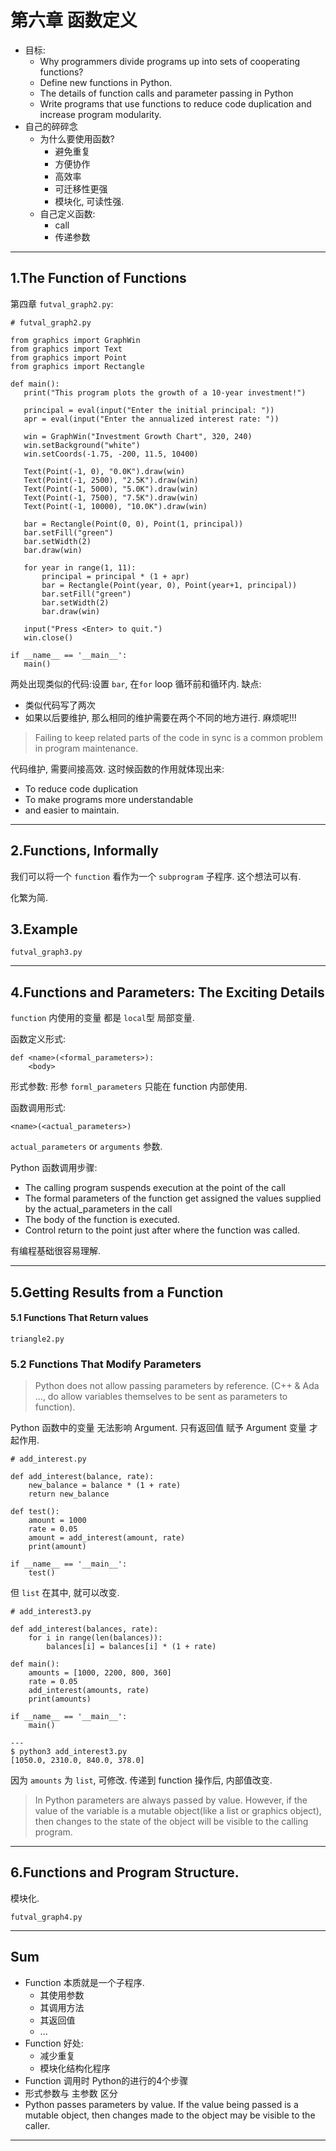 # 第六章 函数定义

- 目标:
    - Why programmers divide programs up into sets of cooperating functions?
    - Define new functions in Python.
    - The details of function calls and parameter passing in Python
    - Write programs that use functions to reduce code duplication and increase program modularity.
- 自己的碎碎念
    - 为什么要使用函数?
        - 避免重复
        - 方便协作
        - 高效率
        - 可迁移性更强
        - 模块化, 可读性强.
    - 自己定义函数:
        - call
        - 传递参数

---

## 1.The Function of Functions

第四章 `futval_graph2.py`:

```
# futval_graph2.py

from graphics import GraphWin
from graphics import Text
from graphics import Point
from graphics import Rectangle

def main():
   print("This program plots the growth of a 10-year investment!")

   principal = eval(input("Enter the initial principal: "))
   apr = eval(input("Enter the annualized interest rate: "))

   win = GraphWin("Investment Growth Chart", 320, 240)
   win.setBackground("white")
   win.setCoords(-1.75, -200, 11.5, 10400)

   Text(Point(-1, 0), "0.0K").draw(win)
   Text(Point(-1, 2500), "2.5K").draw(win)
   Text(Point(-1, 5000), "5.0K").draw(win)
   Text(Point(-1, 7500), "7.5K").draw(win)
   Text(Point(-1, 10000), "10.0K").draw(win)

   bar = Rectangle(Point(0, 0), Point(1, principal))
   bar.setFill("green")
   bar.setWidth(2)
   bar.draw(win)

   for year in range(1, 11):
       principal = principal * (1 + apr)
       bar = Rectangle(Point(year, 0), Point(year+1, principal))
       bar.setFill("green")
       bar.setWidth(2)
       bar.draw(win)

   input("Press <Enter> to quit.")
   win.close()

if __name__ == '__main__':
   main()
```

两处出现类似的代码:设置 `bar`, 在`for` loop 循环前和循环内. 缺点:

- 类似代码写了两次
- 如果以后要维护, 那么相同的维护需要在两个不同的地方进行. 麻烦呢!!!

> Failing to keep related parts of the code in sync is a common problem in program maintenance.

代码维护, 需要间接高效. 这时候函数的作用就体现出来:

- To reduce code duplication
- To make programs more understandable
- and easier to maintain.

---

## 2.Functions, Informally

我们可以将一个 `function` 看作为一个 `subprogram` 子程序. 这个想法可以有.

化繁为简.

## 3.Example

`futval_graph3.py`

---

## 4.Functions and Parameters: The Exciting Details

`function` 内使用的变量 都是 `local`型 局部变量.

函数定义形式:

```
def <name>(<formal_parameters>):
    <body>
```

形式参数: 形参 `forml_parameters` 只能在 function 内部使用.

函数调用形式:

```
<name>(<actual_parameters>)
```

`actual_parameters` or `arguments` 参数.

Python 函数调用步骤:

- The calling program suspends execution at the point of the call
- The formal parameters of the function get assigned the values supplied by the actual_parameters in the call
- The body of the function is executed.
- Control return to the point just after where the function was called.

有编程基础很容易理解.

---

## 5.Getting Results from a Function  

#### 5.1 Functions That Return values

`triangle2.py`

### 5.2 Functions That Modify Parameters  

> Python does not allow passing parameters by reference. (C++ & Ada ..., do allow variables themselves to be sent as parameters to function).

Python 函数中的变量 无法影响 Argument. 只有返回值 赋予 Argument 变量 才起作用.

```
# add_interest.py

def add_interest(balance, rate):
    new_balance = balance * (1 + rate)
    return new_balance

def test():
    amount = 1000
    rate = 0.05
    amount = add_interest(amount, rate)
    print(amount)

if __name__ == '__main__':
    test()
```

但 `list` 在其中, 就可以改变.

```
# add_interest3.py

def add_interest(balances, rate):
    for i in range(len(balances)):
        balances[i] = balances[i] * (1 + rate)

def main():
    amounts = [1000, 2200, 800, 360]
    rate = 0.05
    add_interest(amounts, rate)
    print(amounts)

if __name__ == '__main__':
    main()

---
$ python3 add_interest3.py
[1050.0, 2310.0, 840.0, 378.0]
```

因为 `amounts` 为 `list`, 可修改. 传递到 function 操作后, 内部值改变.

> In Python parameters are always passed by value. However, if the value of the variable is a mutable object(like a list or graphics object), then changes to the state of the object will be visible to the calling program.

---

## 6.Functions and Program Structure.

模块化.

`futval_graph4.py`

---

## Sum  

- Function 本质就是一个子程序.
    - 其使用参数
    - 其调用方法
    - 其返回值
    - ...
- Function 好处:
    - 减少重复
    - 模块化结构化程序
- Function 调用时 Python的进行的4个步骤
- 形式参数与 主参数 区分
- Python passes parameters by value. If the value being passed is a mutable object, then changes made to the object may be visible to the caller.

---
